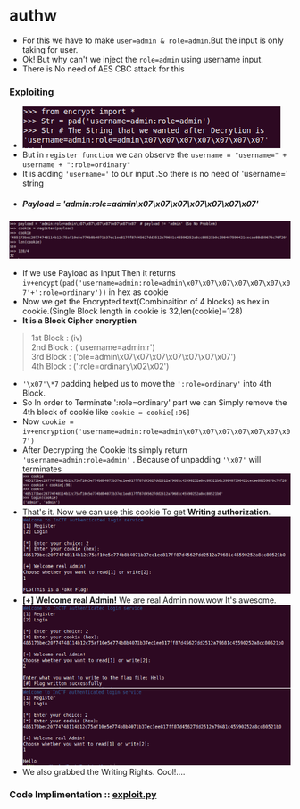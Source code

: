 # authw
* For this we have to make `user=admin & role=admin`.But the input is only taking for user.
* Ok! But why can't we inject the `role=admin` using username input.
* There is No need of AES CBC attack for this
### Exploiting
* ![aw1](https://raw.githubusercontent.com/Ajay-Aj-00/Test/master/Images/www.png)
* But in `register function` we can observe the `username = "username=" + username + ":role=ordinary"`
* It is adding `'username='` to our input .So there is no need of 'username=' string
* ##### Payload = 'admin:role=admin\x07\x07\x07\x07\x07\x07\x07' 
![aw1](https://raw.githubusercontent.com/Ajay-Aj-00/Test/master/Images/aww.png)
* If we use Payload as Input Then it returns `iv+encypt(pad('username=admin:role=admin\x07\x07\x07\x07\x07\x07\x07'+':role=ordinary'))` in hex as cookie
* Now we get the Encrypted text(Combinaition of 4 blocks) as hex in cookie.(Single Block length in cookie is 32,len(cookie)=128)
* **It is a Block Cipher encryption**
> 1st Block : (iv)<br>
> 2nd Block : ('username=admin:r')<br>
> 3rd Block : ('ole=admin\x07\x07\x07\x07\x07\x07\x07')<br>
> 4th Block : (':role=ordinary\x02\x02')<br>
* `'\x07'\*7` padding helped us to move the `':role=ordinary'` into 4th Block.
* So In order to Terminate ':role=ordinary' part we can Simply remove the 4th block of cookie like `cookie = cookie[:96]`
* Now `cookie = iv+encryption('username=admin:role=admin\x07\x07\x07\x07\x07\x07\x07')`
* After Decrypting the Cookie Its simply return `'username=admin:role=admin'` . Because of unpadding `'\x07'` will terminates
![aw1](https://raw.githubusercontent.com/Ajay-Aj-00/Test/master/Images/aaa.png)
* That's it. Now we can use this cookie To get **Writing authorization**. 
![aw1](https://raw.githubusercontent.com/Ajay-Aj-00/Test/master/Images/ra1.png)
* **[+] Welcome real Admin!** We are real Admin now.wow It's awesome.
![aw1](https://raw.githubusercontent.com/Ajay-Aj-00/Test/master/Images/ra2.png)
![aw1](https://raw.githubusercontent.com/Ajay-Aj-00/Test/master/Images/ra3.png)
* We also grabbed the Writing Rights. Cool!.... 
### Code Implimentation :: [exploit.py](https://github.com/Ajay-Aj-00/Test/blob/master/authW_Exploit/exploit.py)
